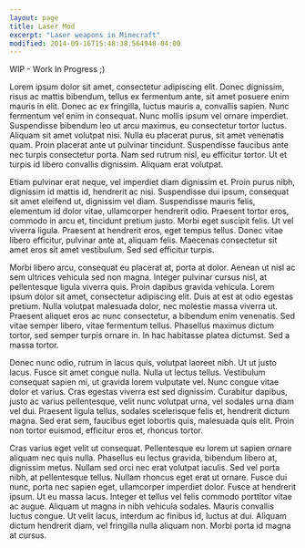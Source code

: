 ```yaml
---
layout: page
title: Laser Mod
excerpt: "Laser weapons in Minecraft"
modified: 2014-09-16T15:48:38.564948-04:00
---
```


WIP - Work In Progress ;)

Lorem ipsum dolor sit amet, consectetur adipiscing elit. Donec dignissim, risus ac mattis bibendum, tellus ex fermentum ante, sit amet posuere enim mauris in elit. Donec ac ex fringilla, luctus mauris a, convallis sapien. Nunc fermentum vel enim in consequat. Nunc mollis ipsum vel ornare imperdiet. Suspendisse bibendum leo ut arcu maximus, eu consectetur tortor luctus. Aliquam sit amet volutpat nisi. Nulla eu placerat purus, sit amet venenatis quam. Proin placerat ante ut pulvinar tincidunt. Suspendisse faucibus ante nec turpis consectetur porta. Nam sed rutrum nisl, eu efficitur tortor. Ut et turpis id libero convallis dignissim. Aliquam erat volutpat.

Etiam pulvinar erat neque, vel imperdiet diam dignissim et. Proin purus nibh, dignissim id mattis id, hendrerit ac nisi. Suspendisse dui ipsum, consequat sit amet eleifend ut, dignissim vel diam. Suspendisse mauris felis, elementum id dolor vitae, ullamcorper hendrerit odio. Praesent tortor eros, commodo in arcu et, tincidunt pretium justo. Morbi eget suscipit felis. Ut vel viverra ligula. Praesent at hendrerit eros, eget tempus tellus. Donec vitae libero efficitur, pulvinar ante at, aliquam felis. Maecenas consectetur sit amet eros sit amet vestibulum. Sed sed efficitur turpis.

Morbi libero arcu, consequat eu placerat at, porta at dolor. Aenean ut nisl ac sem ultrices vehicula sed non magna. Integer pulvinar cursus nisl, at pellentesque ligula viverra quis. Proin dapibus gravida vehicula. Lorem ipsum dolor sit amet, consectetur adipiscing elit. Duis at est at odio egestas pretium. Nulla volutpat malesuada dolor, nec molestie massa viverra ut. Praesent aliquet eros ac nunc consectetur, a bibendum enim venenatis. Sed vitae semper libero, vitae fermentum tellus. Phasellus maximus dictum tortor, sed semper turpis ornare in. In hac habitasse platea dictumst. Sed a massa tortor.

Donec nunc odio, rutrum in lacus quis, volutpat laoreet nibh. Ut ut justo lacus. Fusce sit amet congue nulla. Nulla ut lectus tellus. Vestibulum consequat sapien mi, ut gravida lorem vulputate vel. Nunc congue vitae dolor et varius. Cras egestas viverra est sed dignissim. Curabitur dapibus, justo ac varius pellentesque, velit nunc volutpat urna, vel sodales urna diam vel dui. Praesent ligula tellus, sodales scelerisque felis et, hendrerit dictum magna. Sed erat sem, faucibus eget lobortis quis, malesuada quis elit. Proin non tortor euismod, efficitur eros et, rhoncus tortor.

Cras varius eget velit ut consequat. Pellentesque eu lorem ut sapien ornare aliquam nec quis nulla. Phasellus eu lectus gravida, bibendum libero at, dignissim metus. Nullam sed orci nec erat volutpat iaculis. Sed vel porta nibh, at pellentesque tellus. Nullam rhoncus eget erat ut ornare. Fusce dui nunc, porta nec sapien eget, ullamcorper imperdiet dolor. Fusce at hendrerit ipsum. Ut eu massa lacus. Integer et tellus vel felis commodo porttitor vitae ac augue. Aliquam ut magna in nibh vehicula sodales. Mauris convallis luctus congue. Ut velit lacus, interdum ac finibus id, luctus at dui. Aliquam dictum hendrerit diam, vel fringilla nulla aliquam non. Morbi porta id magna at cursus.